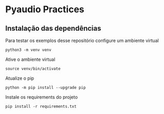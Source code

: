 # Pyaudio Practices

## Instalação das dependências
Para testar os exemplos desse repositório configure um ambiente virtual
```
python3 -m venv venv
```
Ative o ambiente virtual
```
source venv/bin/activate
```
Atualize o pip
```
python -m pip install --upgrade pip
```
Instale os requirements do projeto
```
pip install -r requirements.txt
```